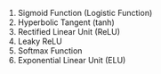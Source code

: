1. Sigmoid Function (Logistic Function)
2. Hyperbolic Tangent (tanh)
3. Rectified Linear Unit (ReLU)
4. Leaky ReLU
5. Softmax Function
6. Exponential Linear Unit (ELU)

